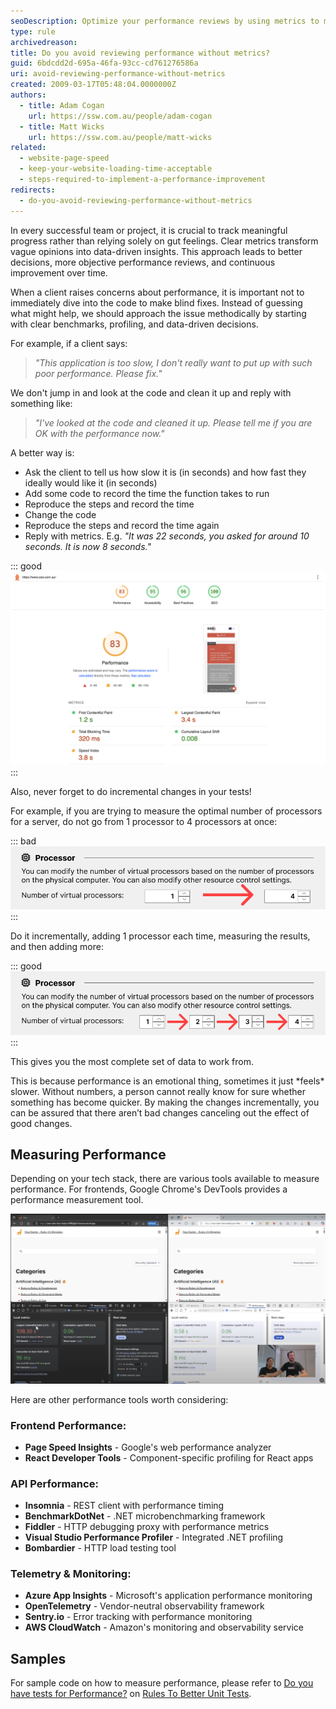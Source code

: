 ```yaml
---
seoDescription: Optimize your performance reviews by using metrics to measure and track progress, ensuring you're meeting clients' expectations and making informed improvements.
type: rule
archivedreason:
title: Do you avoid reviewing performance without metrics?
guid: 6bdcdd2d-695a-46fa-93cc-cd761276586a
uri: avoid-reviewing-performance-without-metrics
created: 2009-03-17T05:48:04.0000000Z
authors:
  - title: Adam Cogan
    url: https://ssw.com.au/people/adam-cogan
  - title: Matt Wicks
    url: https://ssw.com.au/people/matt-wicks
related:
  - website-page-speed
  - keep-your-website-loading-time-acceptable
  - steps-required-to-implement-a-performance-improvement
redirects:
  - do-you-avoid-reviewing-performance-without-metrics
---
```


In every successful team or project, it is crucial to track meaningful progress rather than relying solely on gut feelings. Clear metrics transform vague opinions into data-driven insights. This approach leads to better decisions, more objective performance reviews, and continuous improvement over time.

When a client raises concerns about performance, it is important not to immediately dive into the code to make blind fixes. Instead of guessing what might help, we should approach the issue methodically by starting with clear benchmarks, profiling, and data-driven decisions.

<!--endintro-->

For example, if a client says:

> _"This application is too slow, I don't really want to put up with such poor performance. Please fix."_

We don't jump in and look at the code and clean it up and reply with something like:

> _"I've looked at the code and cleaned it up. Please tell me if you are OK with the performance now."_

A better way is:

* Ask the client to tell us how slow it is (in seconds) and how fast they ideally would like it (in seconds)
* Add some code to record the time the function takes to run
* Reproduce the steps and record the time
* Change the code
* Reproduce the steps and record the time again
* Reply with metrics. E.g. _"It was 22 seconds, you asked for around 10 seconds. It is now 8 seconds."_

::: good  
![Figure: Good example – Use metrics to check the timing, before fixing any performance issues (An example from SSW CodeAuditor)](code-auditor-performance-score.png)  
:::

Also, never forget to do incremental changes in your tests!

For example, if you are trying to measure the optimal number of processors for a server, do not go from 1 processor to 4 processors at once:

::: bad  
![Figure: Bad example - Going from 1 to 4 all at once gives you incomplete measurements and data](1to4.jpg)  
:::

Do it incrementally, adding 1 processor each time, measuring the results, and then adding more:

::: good  
![Figure: Good example - Going from 1 to 2, then measuring, then incrementally adding one more, measuring...](1234.jpg)  
:::

This gives you the most complete set of data to work from.

This is because performance is an emotional thing, sometimes it just \*feels\* slower. Without numbers, a person cannot really know for sure whether something has become quicker. By making the changes incrementally, you can be assured that there aren’t bad changes canceling out the effect of good changes.

## Measuring Performance

Depending on your tech stack, there are various tools available to measure performance. For frontends, Google Chrome's DevTools provides a performance measurement tool.

![Figure: Google Chrome has a handy Performance tab in the DevTools](chrome-perf-tools.png)

Here are other performance tools worth considering:

### Frontend Performance:
- **Page Speed Insights** - Google's web performance analyzer
- **React Developer Tools** - Component-specific profiling for React apps

### API Performance:
- **Insomnia** - REST client with performance timing
- **BenchmarkDotNet** - .NET microbenchmarking framework
- **Fiddler** - HTTP debugging proxy with performance metrics
- **Visual Studio Performance Profiler** - Integrated .NET profiling
- **Bombardier** - HTTP load testing tool

### Telemetry & Monitoring:
- **Azure App Insights** - Microsoft's application performance monitoring
- **OpenTelemetry** - Vendor-neutral observability framework
- **Sentry.io** - Error tracking with performance monitoring
- **AWS CloudWatch** - Amazon's monitoring and observability service

## Samples

For sample code on how to measure performance, please refer to [Do you have tests for Performance?](/have-tests-for-performance/) on [Rules To Better Unit Tests](/rules-to-better-unit-tests/).

